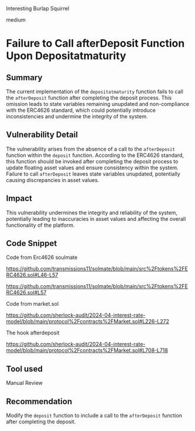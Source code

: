 Interesting Burlap Squirrel

medium

# Failure to Call afterDeposit Function Upon Depositatmaturity

## Summary

The current implementation of the `depositatmaturity` function fails to call the `afterDeposit` function after completing the deposit process. This omission leads to state variables remaining unupdated and non-compliance with the ERC4626 standard, which could potentially introduce inconsistencies and undermine the integrity of the system.

## Vulnerability Detail


The vulnerability arises from the absence of a call to the `afterDeposit` function within the `deposit` function. According to the ERC4626 standard, this function should be invoked after completing the deposit process to update floating asset values and ensure consistency within the system. Failure to call `afterDeposit` leaves state variables unupdated, potentially causing discrepancies in asset values.

## Impact

This vulnerability undermines the integrity and reliability of the system, potentially leading to inaccuracies in asset values and affecting the overall functionality of the platform.
## Code Snippet

Code from Erc4626 soulmate


https://github.com/transmissions11/solmate/blob/main/src%2Ftokens%2FERC4626.sol#L46-L57


https://github.com/transmissions11/solmate/blob/main/src%2Ftokens%2FERC4626.sol#L57

Code from market.sol

https://github.com/sherlock-audit/2024-04-interest-rate-model/blob/main/protocol%2Fcontracts%2FMarket.sol#L226-L272

The hook afterdeposit 


https://github.com/sherlock-audit/2024-04-interest-rate-model/blob/main/protocol%2Fcontracts%2FMarket.sol#L708-L718

## Tool used

Manual Review

## Recommendation

 Modify the `deposit` function to include a call to the `afterDeposit` function after completing the deposit.